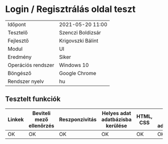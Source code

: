 # Login / Regisztrálás oldal teszt

| | |
| -- | -- |
| Időpont | 2021-05-20 11:00 |
| Tesztelő | Szenczi Boldizsár |
| Fejlesztő |Krigovszki Bálint|
| Modul | UI |
| Eredmény |Siker |
| Operációs rendszer | Windows 10 |
| Böngésző | Google Chrome |
| Rendszer nyelv | hu |

## Tesztelt funkciók

| Linkek | Beviteli mező ellenőrzés |Reszponzivitás| Helyes adat adatbázisba kerülése | HTML, CSS  | Direkt hibás adatbevitel|Logout
|--| --|--|--|--|--|--|
|OK | OK| OK |OK|OK|OK|OK

